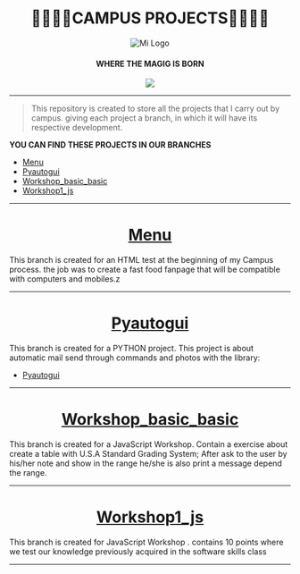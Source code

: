 <h1 align="center">
🚀👨‍🚀🚀CAMPUS PROJECTS🚀👨‍🚀🚀
</h1>

<div align="center"">
  <img src="https://user-images.githubusercontent.com/122552606/224404082-4e0dcf42-b5b8-4ef2-80a8-8b77a4fed5f2.jpg" alt="Mi Logo">
</div>

  <h4 align="center">
WHERE THE MAGIG IS BORN 
   </h4>

<p align="center">
   <img src="https://img.shields.io/badge/STATUS-EN%20DESAROLLO-green">
</p>

------------




>This repository is created to store all the projects that I carry out by campus.
giving each project a branch, in which it will have its respective development.

**YOU CAN FIND THESE PROJECTS IN OUR BRANCHES**

- [Menu](https://github.com/Davidpereznuma10/Campus_Projects/tree/Menu "Menu")
- [Pyautogui](https://github.com/Davidpereznuma10/Campus_Projects/tree/Pyautogui "Pyautogui")
- [Workshop_basic_basic](https://github.com/Davidpereznuma10/Campus_Projects/tree/workshop_basic_basic "Workshop_basic_basic")
- [Workshop1_js](http://github.com/Davidpereznuma10/Campus_Projects/tree/workshop1_js "Workshop1_js")

------------

# <h1 align="center">[Menu](https://github.com/Davidpereznuma10/Campus_Projects/tree/Menu "Menu")</h1>
This branch is created for an HTML test at the beginning of my Campus process.
the job was to create a fast food fanpage that will be compatible with computers and mobiles.z

------------

# <h1 align="center">[Pyautogui](https://github.com/Davidpereznuma10/Campus_Projects/tree/Pyautogui "Pyautogui")</h1>
This branch is created for a PYTHON project.
This project is about automatic mail send through commands and photos with the library:

- [Pyautogui](https://pyautogui.readthedocs.io/en/latest/ "Pyautogui")

------------

# <h1 align="center">[Workshop_basic_basic](https://github.com/Davidpereznuma10/Campus_Projects/tree/workshop_basic_basic "Workshop_basic_basic")</h1>
This branch is created for a JavaScript  Workshop.
Contain a exercise about create a table with U.S.A Standard Grading System; After ask to the user by his/her note and show in the range he/she is also print a message depend the range. 

------------

# <h1 align="center">[Workshop1_js](http://github.com/Davidpereznuma10/Campus_Projects/tree/workshop1_js "Workshop1_js")</h1>
This branch is created for JavaScript Workshop .
contains 10 points where we test our knowledge previously acquired in the software skills class

------------
